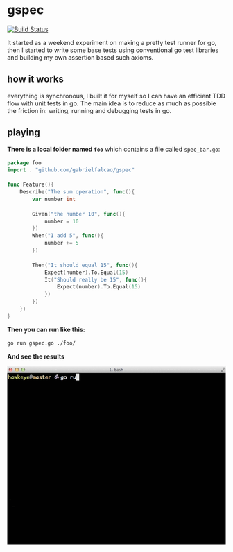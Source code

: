 # gspec

[![Build Status](https://travis-ci.org/gabrielfalcao/gspec.png?branch=master)](https://travis-ci.org/gabrielfalcao/gspec)

It started as a weekend experiment on making a pretty test runner for
go, then I started to write some base tests using conventional go test
libraries and building my own assertion based such axioms.

## how it works

everything is synchronous, I built it for myself so I can have an efficient TDD flow with unit tests in go. The main idea is to reduce as much as possible the friction in: writing, running and debugging tests in go.


## playing

**There is a local folder named `foo`** which contains a file called `spec_bar.go`:

```go
package foo
import . "github.com/gabrielfalcao/gspec"

func Feature(){
	Describe("The sum operation", func(){
		var number int

		Given("the number 10", func(){
			number = 10
		})
		When("I add 5", func(){
			number += 5
		})

		Then("It should equal 15", func(){
			Expect(number).To.Equal(15)
			It("Should really be 15", func(){
				Expect(number).To.Equal(15)
			})
		})
	})
}
```

**Then you can run like this:**

```bash
go run gspec.go ./foo/
```

**And see the results**

![running.gif](running.gif)

